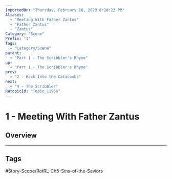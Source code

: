 ```yaml
---
ImportedOn: "Thursday, February 16, 2023 6:10:23 PM"
Aliases:
  - "Meeting With Father Zantus"
  - "Father Zantus"
  - "Zantus"
Category: "Scene"
Prefix: "1"
Tags:
  - "Category/Scene"
parent:
  - "Part 1 - The Scribbler's Rhyme"
up:
  - "Part 1 - The Scribbler's Rhyme"
prev:
  - "2 - Back Into the Catacombs"
next:
  - "4 - The Scribbler"
RWtopicId: "Topic_11956"
---
```

# 1 - Meeting With Father Zantus
## Overview

---
## Tags
#Story-Scope/RotRL-Ch5-Sins-of-the-Saviors

